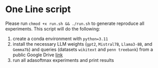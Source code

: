 # One Line script
Please run `chmod +x run.sh && ./run.sh` to generate reproduce all experiments. This script will do the following:
1. create a conda environment with `python=3.11`
2. install the necessary LLM weights (`gpt2`, `Mistral7B`, `Llama3-8B`, and `Gemma7b`) and queries (datasets `wikitext` and `penn treebank`) from a public Google Drive [link](https://drive.google.com/drive/folders/1aiCuaO9lyvaLyaZMdscgWyx0qz28FbJQ?usp=drive_link)
3. run all adasoftmax experiments and print results 
